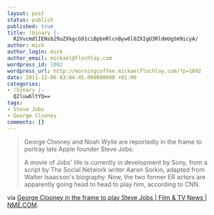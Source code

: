 ```yaml
---
layout: post
status: publish
published: true
title: !binary |-
  R2VvcmdlIENsb29uZXkgcG91ciBpbnRlcnByw6l0ZXIgU3RldmUgSm9icyA/
author: mick
author_login: mick
author_email: mickael@flochlay.com
wordpress_id: 1092
wordpress_url: http://morningcoffee.mickaelflochlay.com/?p=1092
date: 2011-12-06 03:04:45.000000000 +01:00
categories:
- !binary |-
  Q2luw6ltYQ==
tags:
- Steve Jobs
- George Clooney
comments: []
---
```

<blockquote>George Clooney and Noah Wylie are reportedly in the frame to portray late Apple founder Steve Jobs.

A movie of Jobs' life is currently in development by Sony, from a script by The Social Network writer Aaron Sorkin, adapted from Walter Isaacson's biography. Now, the two former ER actors are apparently going head to head to play him, according to CNN.</blockquote>
via <a href="http://www.nme.com/filmandtv/news/george-clooney-in-the-frame-to-play-steve-jobs/253159">George Clooney in the frame to play Steve Jobs | Film &amp; TV News | NME.COM</a>.
